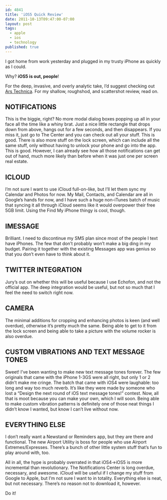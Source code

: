 ```yaml
---
id: 4841
title: 'iOS5 Quick Review'
date: 2011-10-13T09:47:00-07:00
layout: post
tags:
  - apple
  - ios
  - technology
published: true
---
```

I got home from work yesterday and plugged in my trusty iPhone as quickly as I could.

Why? **iOS5 is out, people**!

<!--more-->

For the deep, invasive, and overly analytic take, I&#8217;d suggest checking out [Ars Technica](http://arstechnica.com/apple/reviews/2011/10/ios-5-reviewed-notifications-imessages-and-icloud-oh-my.ars). For my shallow, roughshod, and scattershot review, read on.

## NOTIFICATIONS

This is the biggie, right? No more modal dialog boxes popping up all in your face all the time like a whiny brat. Just a nice little rectangle that drops down from above, hangs out for a few seconds, and then disappears. If you miss it, just go to The Center and you can check out all your stuff. This is good. There is also more stuff on the lock screen, which can include all the same stuff, only without having to unlock your phone and go into the app. This is good. However, I can already see how all those notifications can get out of hand, much more likely than before when it was just one per screen real estate.

## ICLOUD

I&#8217;m not sure I want to use iCloud full-on-like, but I&#8217;ll let them sync my Calendar and Photos for now. My Mail, Contacts, and Calendar are all in Google&#8217;s hands for now, and I have such a huge non-iTunes batch of music that syncing it all through iCloud seems like it would overpower their free 5GB limit. Using the Find My iPhone thingy is cool, though.

## IMESSAGE

Brilliant. I need to discontinue my SMS plan since most of the people I text have iPhones. The few that don&#8217;t probably won&#8217;t make a big ding in my budget. Pairing it together with the existing Messages app was genius so that you don&#8217;t even have to think about it.

## TWITTER INTEGRATION

Jury&#8217;s out on whether this will be useful because I use Echofon, and not the official app. The deep integration would be useful, but not so much that I feel the need to switch right now.

## CAMERA

The minimal additions for cropping and enhancing photos is keen (and well overdue), otherwise it&#8217;s pretty much the same. Being able to get to it from the lock screen and being able to take a picture with the volume rocker is also overdue.

## CUSTOM VIBRATIONS AND TEXT MESSAGE TONES

Sweet! I&#8217;ve been wanting to make new text message tones forever. The few originals that came with the iPhone 1-3GS were all right, but only 1 or 2 didn&#8217;t make me cringe. The batch that came with iOS4 were laughable: too long and way too much reverb. It&#8217;s like they were made by someone who lost a &#8220;Design the next round of iOS text message tones!&#8221; contest. Now, all that is moot because you can make your own, which I will soon. Being able to make custom vibration patterns is definitely one of those neat things I didn&#8217;t know I wanted, but know I can&#8217;t live without now.

## EVERYTHING ELSE

I don&#8217;t really want a Newstand or Reminders app, but they are there and functional. The new Airport Utility is boss for people who use Airport Extremes/Expresses. There&#8217;s a bunch of other little system stuff that&#8217;s fun to play around with, too.

All in all, the hype is probably overrated in that iOS4->iOS5 is more incremental than revolutionary. The Notifications Center is long overdue, necessary, and awesome. iCloud will be useful if I change my stuff from Google to Apple, but I&#8217;m not sure I want to in totality. Everything else is neat, but not necessary. There&#8217;s no reason not to download it, however.

Do it!
